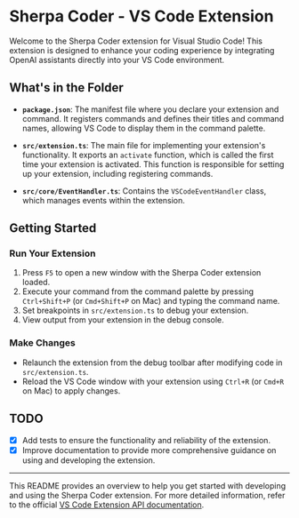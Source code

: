 # Sherpa Coder - VS Code Extension

Welcome to the Sherpa Coder extension for Visual Studio Code! This extension is designed to enhance your coding experience by integrating OpenAI assistants directly into your VS Code environment.

## What's in the Folder

- **`package.json`**: The manifest file where you declare your extension and command. It registers commands and defines their titles and command names, allowing VS Code to display them in the command palette.

- **`src/extension.ts`**: The main file for implementing your extension's functionality. It exports an `activate` function, which is called the first time your extension is activated. This function is responsible for setting up your extension, including registering commands.

- **`src/core/EventHandler.ts`**: Contains the `VSCodeEventHandler` class, which manages events within the extension.

## Getting Started

### Run Your Extension

1. Press `F5` to open a new window with the Sherpa Coder extension loaded.
2. Execute your command from the command palette by pressing `Ctrl+Shift+P` (or `Cmd+Shift+P` on Mac) and typing the command name.
3. Set breakpoints in `src/extension.ts` to debug your extension.
4. View output from your extension in the debug console.

### Make Changes

- Relaunch the extension from the debug toolbar after modifying code in `src/extension.ts`.
- Reload the VS Code window with your extension using `Ctrl+R` (or `Cmd+R` on Mac) to apply changes.

## TODO

- [x] Add tests to ensure the functionality and reliability of the extension.
- [x] Improve documentation to provide more comprehensive guidance on using and developing the extension.

---

This README provides an overview to help you get started with developing and using the Sherpa Coder extension. For more detailed information, refer to the official [VS Code Extension API documentation](https://code.visualstudio.com/api).
